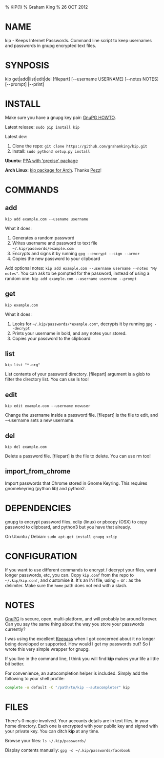 % KIP(1)
% Graham King
% 26 OCT 2012

# NAME

kip - Keeps Internet Passwords. Command line script to keep usernames and passwords in gnupg encrypted text files.

# SYNPOSIS

kip get|add|list|edit|del [filepart] [--username USERNAME] [--notes NOTES] [--prompt] [--print]

# INSTALL

Make sure you have a gnupg key pair:
[GnuPG HOWTO](https://help.ubuntu.com/community/GnuPrivacyGuardHowto).

Latest release: `sudo pip install kip`

Latest dev:

 1. Clone the repo: `git clone https://github.com/grahamking/kip.git`
 1. Install: `sudo python3 setup.py install`

**Ubuntu**: [PPA with 'precise' package](https://launchpad.net/~graham-king/+archive/ppa)

**Arch Linux**: [kip package for Arch](https://aur.archlinux.org/packages.php?ID=62555).
Thanks [Pezz](https://github.com/pezz)!

# COMMANDS

## add

`kip add example.com --usename username`

What it does:

 1. Generates a random password
 2. Writes username and password to text file `~/.kip/passwords/example.com`
 3. Encrypts and signs it by running `gpg --encrypt --sign --armor`
 4. Copies the new password to your clipboard

Add optional notes: `kip add example.com --username username --notes "My notes"`.
You can ask to be pompted for the password, instead of using a random one: `kip add example.com --username username --prompt`

## get

`kip example.com`

What it does:

 1. Looks for `~/.kip/passwords/*example.com*`, decrypts it by running `gpg --decrypt`
 2. Prints your username in bold, and any notes your stored.
 3. Copies your password to the clipboard

## list

`kip list "*.org"`

List contents of your password directory. [filepart] argument is a glob to filter the directory list. You can use ls too!

## edit

`kip edit example.com --username newuser`

Change the username inside a password file.  [filepart] is the file to edit, and --username sets a new username.

## del

`kip del example.com`

Delete a password file. [filepart] is the file to delete. You can use rm too!

## import\_from\_chrome

Import passwords that Chrome stored in Gnome Keyring. This requires gnomekeyring (python lib) and python2.

# DEPENDENCIES

gnupg to encrypt password files, xclip (linux) or pbcopy (OSX) to copy password to clipboard, and python3 but you have that already.

On Ubuntu / Debian: `sudo apt-get install gnupg xclip`

# CONFIGURATION

If you want to use different commands to encrypt / decrypt your files, want longer passwords, etc, you can.  Copy `kip.conf` from the repo to `~/.kip/kip.conf`, and customise it. It's an INI file, using = or : as the delimiter. Make sure the `home` path does not end with a slash.

# NOTES

[GnuPG](http://www.gnupg.org/) is secure, open, multi-platform, and will probably be around forever. Can you say the same thing about the way you store your passwords currently?

I was using the excellent [Keepass](http://en.wikipedia.org/wiki/KeePass) when I got concerned about it no longer being developed or supported. How would I get my passwords out? So I wrote this very simple wrapper for gnupg.

If you live in the command line, I think you will find **kip** makes your life a little bit better.

For convenience, an autocompletion helper is included. Simply add the following to your shell profile:

```bash
complete -o default -C "/path/to/kip --autocompleter" kip
```

# FILES

There's 0 magic involved. Your accounts details are in text files, in your home directory. Each one is encrypted with your public key and signed with your private key. You can ditch **kip** at any time.

Browse your files: `ls ~/.kip/passwords/`

Display contents manually: `gpg -d ~/.kip/passwords/facebook`
